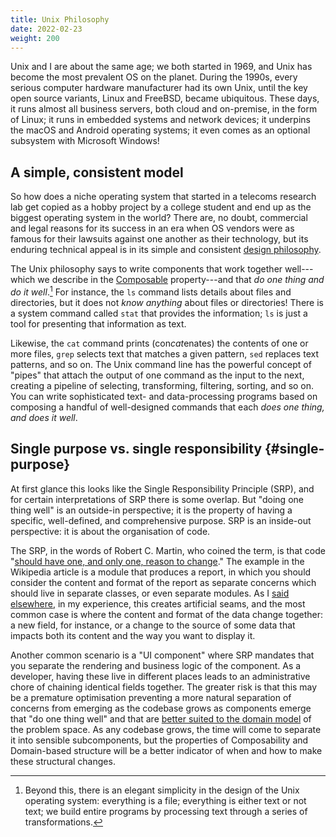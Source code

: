```yaml
---
title: Unix Philosophy
date: 2022-02-23
weight: 200
---
```


Unix and I are about the same age; we both started in 1969, and Unix has become the most prevalent OS on the planet. During the 1990s, every serious computer hardware manufacturer had its own Unix, until the key open source variants, Linux and FreeBSD, became ubiquitous. These days, it runs almost all business servers, both cloud and on-premise, in the form of Linux; it runs in embedded systems and network devices; it underpins the macOS and Android operating systems; it even comes as an optional subsystem with Microsoft Windows!

## A simple, consistent model

So how does a niche operating system that started in a telecoms research lab get copied as a hobby project by a college student and end up as the biggest operating system in the world? There are, no doubt, commercial and legal reasons for its success in an era when OS vendors were as famous for their lawsuits against one another as their technology, but its enduring technical appeal is in its simple and consistent [design philosophy](https://en.wikipedia.org/wiki/Unix_philosophy).

The Unix philosophy says to write components that work together well---which we describe in the [Composable](../composable/) property---and that *do one thing and do it well*.[^unix] For instance, the `ls` command lists details about files and directories, but it does not *know anything* about files or directories! There is a system command called `stat` that provides the information; `ls` is just a tool for presenting that information as text.

Likewise, the `cat` command prints (con*cat*enates) the contents of one or more files, `grep` selects text that matches a given pattern, `sed` replaces text patterns, and so on. The Unix command line has the powerful concept of "pipes" that attach the output of one command as the input to the next, creating a pipeline of selecting, transforming, filtering, sorting, and so on. You can write sophisticated text- and data-processing programs based on composing a handful of well-designed commands that each *does one thing, and does it well*.

## Single purpose vs. single responsibility {#single-purpose}

At first glance this looks like the Single Responsibility Principle (SRP), and for certain interpretations of SRP there is some overlap. But "doing one thing well" is an outside-in perspective; it is the property of having a specific, well-defined, and comprehensive purpose. SRP is an inside-out perspective: it is about the organisation of code.

The SRP, in the words of Robert C. Martin, who coined the term, is that code "[should have one, and only one, reason to change](https://en.wikipedia.org/wiki/Single-responsibility_principle)." The example in the Wikipedia article is a module that produces a report, in which you should consider the content and format of the report as separate concerns which should live in separate classes, or even separate modules. As I [said elsewhere](https://dannorth.net/2021/03/16/cupid-the-back-story/#single-responsibility-principle), in my experience, this creates artificial seams, and the most common case is where the content and format of the data change together: a new field, for instance, or a change to the source of some data that impacts both its content and the way you want to display it.

Another common scenario is a "UI component" where SRP mandates that you separate the rendering and business logic of the component. As a developer, having these live in different places leads to an administrative chore of chaining identical fields together. The greater risk is that this may be a premature optimisation preventing a more natural separation of concerns from emerging as the codebase grows as components emerge that "do one thing well" and that are [better suited to the domain model](../domain-based/#domain-based-structure) of the problem space. As any codebase grows, the time will come to separate it into sensible subcomponents, but the properties of Composability and Domain-based structure will be a better indicator of when and how to make these structural changes.

[^unix]: Beyond this, there is an elegant simplicity in the design of the Unix operating system: everything is a file; everything is either text or not text; we build entire programs by processing text through a series of transformations.
